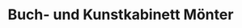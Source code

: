 ---
title: "Buch- und Kunstkabinett Mönter"
url: /meerbusch/buch-und-kunstkabinett-moenter/
shop: Bücher
---